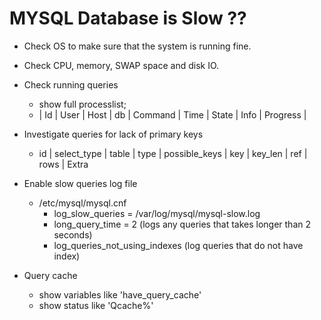 # MYSQL Database is Slow ??

- Check OS to make sure that the system is running fine.
- Check CPU, memory, SWAP space and disk IO.
- Check running queries
    - show full processlist;
    - | Id | User | Host | db | Command | Time | State | Info | Progress |
    
- Investigate queries for lack of primary keys
    -  id | select_type | table | type | possible_keys | key | key_len | ref | rows | Extra

- Enable slow queries log file
    - /etc/mysql/mysql.cnf 
        - log_slow_queries = /var/log/mysql/mysql-slow.log
        - long_query_time = 2  (logs any queries that takes longer than 2 seconds)
        - log_queries_not_using_indexes (log queries that do not have index)

- Query cache 
    - show variables like 'have_query_cache'
    - show status like 'Qcache%' 

